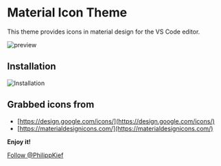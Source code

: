 # Material Icon Theme

This theme provides icons in material design for the VS Code editor.

![preview](https://raw.githubusercontent.com/PKief/vscode-extension-material-icon-theme/withimages/images/preview.PNG)

## Installation
![Installation](https://raw.githubusercontent.com/PKief/vscode-extension-material-icon-theme/withimages/images/installation.PNG)

## Grabbed icons from
* [https://design.google.com/icons/](https://design.google.com/icons/)
* [https://materialdesignicons.com/](https://materialdesignicons.com/)

**Enjoy it!**

<a href="https://twitter.com/PhilippKief" class="twitter-follow-button" data-show-count="false">Follow @PhilippKief</a><script async src="//platform.twitter.com/widgets.js" charset="utf-8"></script>